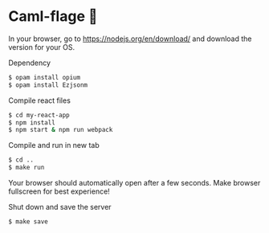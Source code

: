 # Caml-flage 🐫

In your browser, go to https://nodejs.org/en/download/ and download the version for your OS.

Dependency
```bash
$ opam install opium
$ opam install Ezjsonm
```

Compile react files
```bash
$ cd my-react-app
$ npm install
$ npm start & npm run webpack
```

Compile and run in new tab
```bash
$ cd ..
$ make run
```

Your browser should automatically open after a few seconds. Make browser fullscreen for best experience! 

Shut down and save the server
```bash
$ make save
```
